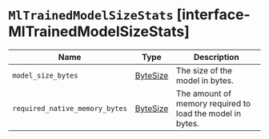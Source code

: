 # `MlTrainedModelSizeStats` [interface-MlTrainedModelSizeStats]

| Name | Type | Description |
| - | - | - |
| `model_size_bytes` | [ByteSize](./ByteSize.md) | The size of the model in bytes. |
| `required_native_memory_bytes` | [ByteSize](./ByteSize.md) | The amount of memory required to load the model in bytes. |

